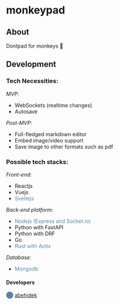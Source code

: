 # monkeypad

## About

Dontpad for monkeys 🙊

## Development

### Tech Necessities:
*MVP*:
- WebSockets (realtime changes)
- Autosave

*Post-MVP*:
- Full-fledged markdown editor
- Embed image/video support
- Save image to other formats such as pdf

### Possible tech stacks:
*Front-end*:
- Reactjs
- Vuejs
- <span style="color: #5E81AC;">Sveltejs</span>

*Back-end platform*:
- <span style="color: #5E81AC;">Nodejs (Express and Socket.io)</span>
- Python with FastAPI
- Python with DRF
- Go
- <span style="color: #5E81AC;">Rust with Actix</span>

*Database*:
- <span style="color: #5E81AC;">Mongodb</span>

#### Developers

<span style="color: #5E81AC;">⬤</span> [abehidek](https://github.com/abehidek)
